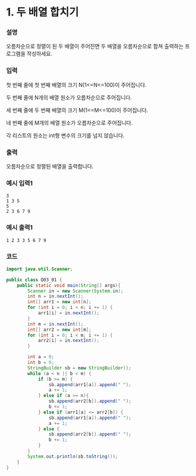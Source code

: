 # 1. 두 배열 합치기

### 설명

오름차순으로 정렬이 된 두 배열이 주어진면 두 배열을 오름차순으로 합쳐 출력하는 프로그램을 작성하세요.

### 입력

첫 번째 줄에 첫 번째 배열의 크기 N(1<=N<=100)이 주어집니다.

두 번째 줄에 N개의 배열 원소가 오름차순으로 주어집니다.

세 번째 줄에 두 번째 배열의 크기 M(1<=M<=100)이 주어집니다.

네 번째 줄에 M개의 배열 원소가 오름차순으로 주어집니다.

각 리스트의 원소는 int형 변수의 크기를 넘지 않습니다.

### 출력

오름차순으로 정렬된 배열을 출력합니다.

### 예시 입력1
```
3
1 3 5
5
2 3 6 7 9
```

### 예시 출력1
```
1 2 3 3 5 6 7 9
```

### 코드

```java
import java.util.Scanner;

public class Q03_01 {
    public static void main(String[] args){
        Scanner in = new Scanner(System.in);
        int n = in.nextInt();
        int[] arr1 = new int[n];
        for (int i = 0; i < n; i += 1) {
            arr1[i] = in.nextInt();
        }
        int m = in.nextInt();
        int[] arr2 = new int[m];
        for (int i = 0; i < m; i += 1) {
            arr2[i] = in.nextInt();
        }

        int a = 0;
        int b = 0;
        StringBuilder sb = new StringBuilder();
        while (a < n || b < m) {
            if (b >= m) {
                sb.append(arr1[a]).append(" ");
                a += 1;
            } else if (a >= n){
                sb.append(arr2[b]).append(" ");
                b += 1;
            } else if (arr1[a] <= arr2[b]) {
                sb.append(arr1[a]).append(" ");
                a += 1;
            } else {
                sb.append(arr2[b]).append(" ");
                b += 1;
            }
        }
        System.out.println(sb.toString());
    }
}
```